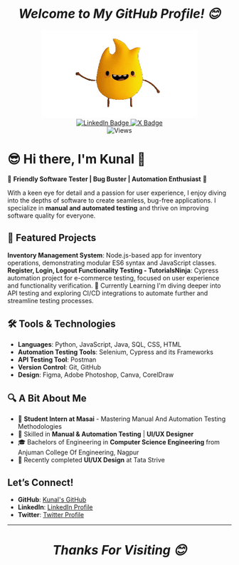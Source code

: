 <div align="center">
  
  # *Welcome to My GitHub Profile! 😊*

</div>

<div id="header" align="center">
  <img src="https://github.com/Kunal-30/Kunal-30/blob/main/giphy-unscreen.gif?raw=true" width="350"/>
</div>
<div id="badges" align="center">
<!--   <a href="https://www.linkedin.com/in/kunalt3007/"> -->
    <a href="https://www.linkedin.com/in/kunal-tagde/">
    <img src="https://img.shields.io/badge/LinkedIn-blue?style=for-the-badge&logo=linkedin&logoColor=white" alt="LinkedIn Badge"/>
  </a>
  <a href="https://x.com/Kunall30">
    <img src="https://img.shields.io/twitter/follow/Kunall30?style=for-the-badge&logo=X&logoColor=white" alt="X Badge">
  </a>
</div>
<div align="center">
<img src="https://komarev.com/ghpvc/?username=Kunal-30&style=flat-square&color=orange" alt="Views"/>
</div>


# 😎 Hi there, I'm Kunal 👋

🌟 **Friendly Software Tester | Bug Buster | Automation Enthusiast** 🌟

With a keen eye for detail and a passion for user experience, I enjoy diving into the depths of software to create seamless, bug-free applications. I specialize in **manual and automated testing** and thrive on improving software quality for everyone.

## 🚀 Featured Projects 
**Inventory Management System**: Node.js-based app for inventory operations, demonstrating modular ES6 syntax and JavaScript classes. 
**Register, Login, Logout Functionality Testing - TutorialsNinja**: Cypress automation project for e-commerce testing, focused on user experience and functionality verification.
🌱 Currently Learning I'm diving deeper into API testing and exploring CI/CD integrations to automate further and streamline testing processes.

## 🛠️ Tools & Technologies
- **Languages**: Python, JavaScript, Java, SQL, CSS, HTML
- **Automation Testing Tools**: Selenium, Cypress and its Frameworks
- **API Testing Tool**: Postman
- **Version Control**: Git, GitHub
- **Design**: Figma, Adobe Photoshop, Canva, CorelDraw

## 🔍 A Bit About Me
- 💼 **Student Intern at Masai** - Mastering Manual And Automation Testing Methodologies
- 🧪 Skilled in **Manual & Automation Testing** | **UI/UX Designer**
- 🎓 Bachelors of Engineering in **Computer Science Engineering** from Anjuman College Of Engineering, Nagpur
- 🎨 Recently completed **UI/UX Design** at Tata Strive

##  Let’s Connect!
- **GitHub**: [Kunal's GitHub](https://github.com/Kunal-30)
- **LinkedIn**: [LinkedIn Profile](//www.linkedin.com/in/kunal-tagde/)
- **Twitter**: [Twitter Profile](https://x.com/Kunall30)

---

<div align="center">
  
  # *Thanks For Visiting 😊*

</div>

